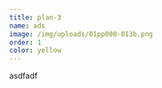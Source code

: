 ```yaml
---
title: plan-3
name: ads
image: /img/uploads/01pp000-013b.png
order: 1
color: yellow
---
```

asdfadf
